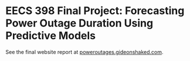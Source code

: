 # EECS 398 Final Project: Forecasting Power Outage Duration Using Predictive Models

See the final website report at [poweroutages.gideonshaked.com](https://poweroutages.gideonshaked.com).
